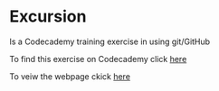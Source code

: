 # Excursion

Is a Codecademy training exercise in using git/GitHub

To find this exercise on Codecademy click [here](https://www.codecademy.com/courses/learn-git/projects/f1-excursion)

To veiw the webpage ckick [here](https://web4locals.github.io/excursion/)
